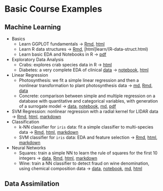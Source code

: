 # Basic Course Examples

## Machine Learning

- Basics
   - Learn GGPLOT fundamentals $\rightarrow$ [Rmd](learn/learn_GGPLOT.Rmd), [html](learn/learn_GGPLOT.html)
   - Learn R data structures $\rightarrow$ [Rmd](learn/R-data-struct.Rmd), [html]learn/(R-data-struct.html)
   - Learn basic EDA and Notebooks in R $\rightarrow$ [pdf](learn/learn_NB_EDA.pdf)
- Exploratory Data Analysis
   - Crabs: explores crab species data in R $\rightarrow$ [html](EDA_crabs/EDA_crabs.html)
   - Diabetes: a very complete EDA of clinical [data](EDA_diabetes/pima-indians-diabetes.csv) $\rightarrow$  [notebook](EDA_diabetes/pima-indians-diabetes-EDA.ipynb), [html](EDA_diabetes/pima-indians-diabetes-EDA.html)
 - Linear Regression
   - Photosynthesis: we fit a simple linear regression and then a nonlinear transformation to plant photosynthesis data $\rightarrow$ [md](lin_reg_photo/lin_reg_photo.md), [Rmd](in_reg_photo/lin_reg_photo.Rmd), [data](in_reg_photo/photo.csv)
   - Concrete: comparison between simple and multiple regression on a database with quantitative and categorical variables, with generation of a surrogate model $\rightarrow$  [data](ConcreteStrenght.csv), [notebook](mlreg_concrete.ipynb), [md](mlreg_concrete/mlreg_concrete.md), [pdf](mlreg_concrete.pdf)
 - SVM Regression: nonlinear regression with a radial kernel for LIDAR data $\rightarrow$  [Rmd](svm_reg.Rmd), [html](svm_reg.html), [markdown](svm_reg.md)
 - Classification
    - k-NN classifier for `iris` data: fit a simple classifier to multi-species data  $\rightarrow$  [Rmd](k_nn_iris_md.Rmd), [html](k_nn_iris.html), [markdown](k_nn_iris_md.md)
	- SVM classifier for  `iris` data: EDA and feature selection $\rightarrow$ [Rmd](svm_iris.Rmd), [html](svm_iris.html), [markdown](svm_iris.md)
- Neural Networks
   - Squares: train a simple NN to learn the rule of squares for the first 10 integers $\rightarrow$ [data](squares.csv), [Rmd](nnet_squares.Rmd), [html](nnet_squares.html), [markdown](nnet_squares.md)
   - Wine: train a NN classifier to detect fraud on wine denomination, using chemical composition data $\rightarrow$  [data](nnet_MLP_wine/wine_data.csv), [notebook](nnet_MLP_wine/nnet_MLP_wine.ipynb), [md](nnet_MLP_wine/nnet_MLP_wine.md), [html](nnet_MLP_wine/nnet_MLP_wine.html)
	





## Data Assimilation